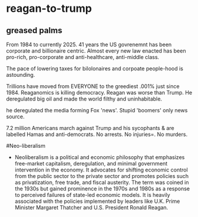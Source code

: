# reagan-to-trump

## greased palms

From 1984 to currently 2025. 41 years the US govrenemnt has been corporate and billionaire centric. Almost every new law enacted has been pro-rich, pro-corporate and anti-healthcare, anti-middle class.

The pace of lowering taxes for bilolonaires and corpoate people-hood is astounding.

Trillions have moved from EVERYONE to the greediest .001% just since 1984. Reaganomics is killing democracy. Reagan was worse than Trump.
He deregulated big oil and made the world filthy and uninhabitable.

he deregulated the media forming Fox 'news'. Stupid 'boomers' only news source. 

7.2 million Americans march against Trump and his sycophants & are labelled Hamas and anti-democrats. No arrests. No injuries=. No murders.

#Neo-liberalism 
- Neoliberalism is a political and economic philosophy that emphasizes free-market capitalism, deregulation, and minimal 
government intervention in the economy. It advocates for shifting economic control from the public sector to the private sector and 
promotes policies such as privatization, free trade, and fiscal austerity. The term was coined in the 1930s but gained prominence in the 
1970s and 1980s as a response to perceived failures of state-led economic models. It is heavily associated with the policies implemented 
by leaders like U.K. Prime Minister Margaret Thatcher and U.S. President Ronald Reagan.

